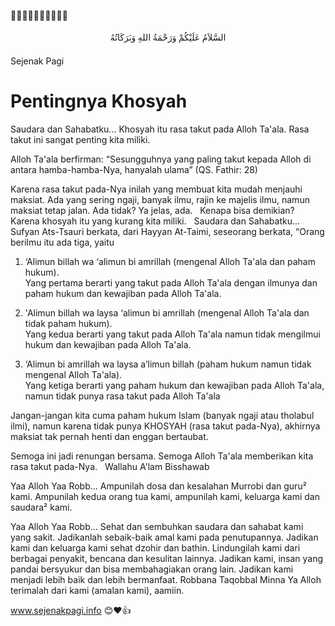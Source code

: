 🌿🌿🌿🌿🌿🌿🌿🌿🌿🌿
<style>
  /* Gaya untuk elemen dengan atribut dir="rtl" */
  [dir="rtl"] {
    text-align: center; /* Rata tengah teks */
  }

  /* Gaya untuk teks dalam elemen dengan atribut dir="rtl" */
  [dir="rtl"] p {
    display: inline-block; /* Membuat teks menjadi elemen inline */
    text-align: left; /* Kembalikan perataan teks kembali ke kiri */
  }
</style>
<p dir="rtl" style="font-family: Amiri; line-height: 2.0;">
السَّلاَمُ عَلَيْكُمْ وَرَحْمَةُ اللهِ وَبَرَكَاتُهُ
</p>
Sejenak Pagi

# Pentingnya Khosyah

Saudara dan Sahabatku...
Khosyah itu rasa takut pada Alloh Ta'ala. 
Rasa takut ini sangat penting kita miliki.

Alloh Ta'ala berfirman:
“Sesungguhnya yang paling takut kepada Alloh di antara hamba-hamba-Nya, hanyalah ulama”
(QS. Fathir: 28)

Karena rasa takut pada-Nya inilah yang membuat kita mudah menjauhi maksiat. Ada yang sering ngaji, banyak ilmu, rajin ke majelis ilmu, namun maksiat tetap jalan. Ada tidak? Ya jelas, ada.
 
Kenapa bisa demikian?
Karena khosyah itu yang kurang kita miliki.
 
Saudara dan Sahabatku...
Sufyan Ats-Tsauri berkata, dari Hayyan At-Taimi, seseorang berkata, “Orang berilmu itu ada tiga, yaitu

1. ‘Alimun billah wa ‘alimun bi amrillah (mengenal Alloh Ta'ala dan paham hukum). <br>
    Yang pertama berarti yang takut pada Alloh Ta'ala dengan ilmunya dan paham hukum dan kewajiban pada Alloh Ta'ala.

2. 'Alimun billah wa laysa ‘alimun bi amrillah (mengenal Alloh Ta'ala dan tidak paham hukum). <br>
Yang kedua berarti yang takut pada Alloh Ta'ala namun tidak mengilmui hukum dan kewajiban pada Alloh Ta'ala.

3. ‘Alimun bi amrillah wa laysa a’limun billah (paham hukum namun tidak mengenal Alloh Ta'ala).<br>
Yang ketiga berarti yang paham hukum dan kewajiban pada Alloh Ta'ala, namun tidak punya rasa takut pada Alloh Ta'ala

Jangan-jangan kita cuma paham hukum Islam (banyak ngaji atau tholabul ilmi), namun karena tidak punya KHOSYAH (rasa takut pada-Nya), akhirnya maksiat tak pernah henti dan enggan bertaubat.

Semoga ini jadi renungan bersama. Semoga Alloh Ta'ala memberikan kita rasa takut pada-Nya.
 
Wallahu A'lam Bisshawab

Yaa Alloh Yaa Robb...
Ampunilah dosa dan kesalahan Murrobi dan guru² kami.
Ampunilah kedua orang tua kami, ampunilah kami, keluarga kami dan saudara² kami.

Yaa Alloh Yaa Robb...
Sehat dan sembuhkan saudara dan sahabat kami yang sakit.
Jadikanlah sebaik-baik amal kami pada penutupannya.
Jadikan kami dan keluarga kami sehat dzohir dan bathin.
Lindungilah kami dari berbagai penyakit, bencana dan kesulitan lainnya.
Jadikan kami, insan yang pandai bersyukur dan bisa membahagiakan orang lain.
Jadikan kami menjadi lebih baik dan lebih bermanfaat.
Robbana Taqobbal Minna
Ya Alloh terimalah dari kami (amalan kami), aamiin.

www.sejenakpagi.info
😊❤👍